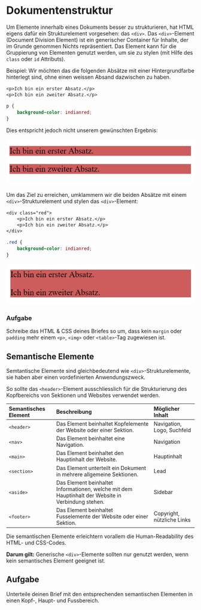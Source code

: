 # Dokumentenstruktur

Um Elemente innerhalb eines Dokuments besser zu strukturieren, hat HTML eigens dafür ein Strukturelement vorgesehen: das `<div>`. Das `<div>`-Element \(Document Division Element\) ist ein generischer Container für Inhalte, der im Grunde genommen Nichts repräsentiert. Das Element kann für die Gruppierung von Elementen genutzt werden, um sie zu stylen \(mit Hilfe des `class` oder `id` Attributs\).

Beispiel: Wir möchten das die folgenden Absätze mit einer Hintergrundfarbe hinterlegt sind, ohne einen weissen Absand dazwischen zu haben.

```markup
<p>Ich bin ein erster Absatz.</p>
<p>Ich bin ein zweiter Absatz.</p>
```

```css
p {
    background-color: indianred;
}
```

Dies entspricht jedoch nicht unserem gewünschten Ergebnis:

![Abs&#xE4;tze mit Hintergrund](../.gitbook/assets/p-background.PNG)

Um das Ziel zu erreichen, umklammern wir die beiden Absätze mit einem `<div>`-Strukturelement und stylen das `<div>`-Element:

```markup
<div class="red">
    <p>Ich bin ein erster Absatz.</p>
    <p>Ich bin ein zweiter Absatz.</p>
</div>
```

```css
.red {
    background-color: indianred;
}
```

![Div mit Hintergrund](../.gitbook/assets/div-background.PNG)

### Aufgabe

Schreibe das HTML & CSS deines Briefes so um, dass kein `margin` oder `padding` mehr einem `<p>`, `<img>` oder `<table>`-Tag zugewiesen ist.

## Semantische Elemente

Semtantische Elemente sind gleichbedeutend wie `<div>`-Strukturelemente, sie haben aber einen vordefinierten Anwendungszweck.

So sollte das `<header>`-Element ausschliesslich für die Strukturierung des Kopfbereichs von Sektionen und Websites verwendet werden.

| Semantisches   Element | Beschreibung | Möglicher Inhalt |
| :--- | :--- | :--- |
| `<header>` | Das Element beinhaltet Kopfelemente der Website oder einer Sektion. | Navigation, Logo, Suchfeld |
| `<nav>` | Das Element beinhaltet eine Navigation. | Navigation |
| `<main>` | Das Element beinhaltet den Hauptinhalt der Website. | Hauptinhalt |
| `<section>` | Das Element unterteilt ein Dokument in mehrere allgemeine Sektionen. | Lead |
| `<aside>` | Das Element beinhaltet Informationen, welche mit dem Hauptinhalt der   Website in Verbindung stehen. | Sidebar |
| `<footer>` | Das Element beinhaltet Fusselemente der Website oder einer Sektion. | Copyright, nützliche Links |

Die semantischen Elemente erleichtern vorallem die Human-Readability des HTML- und CSS-Codes.

**Darum gilt:** Generische `<div>`-Elemente sollten nur genutzt werden, wenn kein semantisches Element geeignet ist.

## Aufgabe

Unterteile deinen Brief mit den entsprechenden semantischen Elementen in einen Kopf-, Haupt- und Fussbereich.

